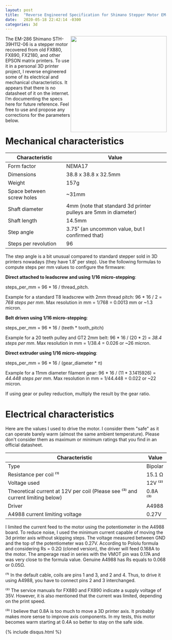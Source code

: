 ```yaml
---
layout: post
title:  "Reverse Engineered Specification for Shimano Stepper Motor EM-286 STH-039H112-06"
date:   2020-05-18 22:42:14 -0300
categories: 3d
---
```


<a href="{{site.baseurl}}/assets/images/em-286-sth-039h112-06.jpeg"><img class="border" style="float: right; width: 300px;" src="{{site.baseurl}}/assets/images/em-286-sth-039h112-06.jpeg"></a> The EM-286 Shimano STH-39H112-06 is a stepper motor recovered from old FX880, FX890, FX2180, and other EPSON matrix printers. To use it in a personal 3D printer project, I reverse engineered some of its electrical and mechanical characteristics. It appears that there is no datasheet of it on the internet. I’m documenting the specs here for future reference. Feel free to use and propose any corrections for the parameters below.

# Mechanical characteristics

| Characteristic | Value |
| -------------- | ----- |
| Form factor    | NEMA17 |
| Dimensions | 38.8 x 38.8 x 32.5mm |
| Weight |  157g |
| Space between screw holes | ~31mm |
| Shaft diameter | 4mm (note that standard 3d printer pulleys are 5mm in diameter) |
| Shaft length | 14.5mm |
| Step angle | 3.75˚ (an uncommon value, but I confirmed that) |
| Steps per revolution | 96 |

The step angle is a bit unusual compared to standard stepper sold in 3D printers nowadays (they have 1.8˚ per step). Use the following formulas to compute steps per mm values to configure the firmware:

**Direct attached to leadscrew and using 1/16 micro-stepping**:

steps_per_mm = 96 * 16 / thread_pitch.

Example for a standard T8 leadscrew with 2mm thread pitch: 96 * 16 / 2 = *768 steps per mm*. Max resolution in mm = 1/768 = 0.0013 mm or ~1.3 micron.

**Belt driven using 1/16 micro-stepping**:

steps_per_mm = 96 * 16 / (teeth * tooth_pitch)

Example for a 20 teeth pulley and GT2 2mm belt: 96 * 16 / (20 * 2) = *38.4 steps per mm*. Max resolution in mm = 1/38.4 = 0.026 or ~26 micron.

**Direct extruder using 1/16 micro-stepping**:

steps_per_mm = 96 * 16 / (gear_diameter * π)

Example for a 11mm diameter filament gear: 96 * 16 / (11 * 3.1415926) = *44.448 steps per mm*. Max resolution in mm = 1/44.448 = 0.022 or ~22 micron.

If using gear or pulley reduction, multiply the result by the gear ratio.

# Electrical characteristics

Here are the values I used to drive the motor. I consider them "safe" as it can operate barely warm (almost the same ambient temperature). Please don't consider them as maximum or minimum ratings that you find in an official datasheet.

| Characteristic | Value |
| -------------- | ----- |
| Type | Bipolar |
| Resistance per coil ⁽¹⁾ | 15.1 Ω |
| Voltage used | 12V ⁽²⁾ |
| Theoretical current at 12V per coil (Please see ⁽³⁾ and current limiting below) | 0.8A ⁽³⁾  |
| Driver | A4988 |
| A4988 current limiting voltage | 0.27V |


I limited the current feed to the motor using the potentiometer in the A4988 board. To reduce noise, I used the minimum current capable of moving the 3d printer axis without skipping steps. The voltage measured between GND and the top of the potentiometer was 0.27V. According to Pololu formula and considering Rs = 0.2Ω (cloned version), the driver will feed 0.168A to the motor. The amperage read in series with the VMOT pin was 0.17A and was very close to the formula value. Genuine A4988 has Rs equals to 0.068 or 0.05Ω.

⁽¹⁾ In the default cable, coils are pins 1 and 3, and 2 and 4. Thus, to drive it using A4988, you have to connect pins 2 and 3 interchanged. 

⁽²⁾ The service manuals for FX880 and FX890 indicate a supply voltage of 35V. However, it is also mentioned that the current was limited, depending on the print speed.

⁽³⁾ I believe that 0.8A is too much to move a 3D printer axis. It probably makes more sense to improve axis components. In my tests, this motor becomes warm starting at 0.4A so better to stay on the safe side.

{% include disqus.html %}
